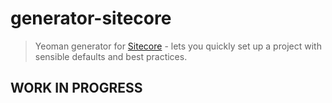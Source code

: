 # generator-sitecore

> Yeoman generator for [Sitecore](http://www.sitecore.net/) - lets you quickly set up a project with sensible defaults and best practices.

## WORK IN PROGRESS
